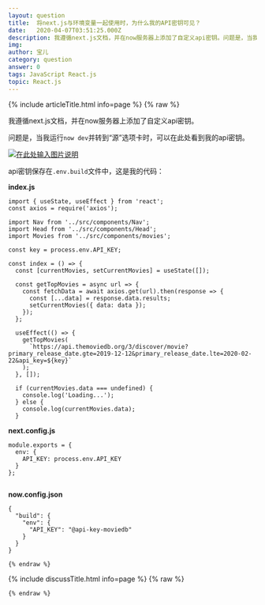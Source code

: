 ```yaml
---
layout: question
title:  将next.js与环境变量一起使用时，为什么我的API密钥可见？
date:   2020-04-07T03:51:25.000Z
description: 我遵循next.js文档，并在now服务器上添加了自定义api密钥。问题是，当我运行now dev并转到“源”选项卡时，可以在此处看到我的api密钥。...
img: 
author: 宝儿
category: question
answer: 0
tags: JavaScript React.js
topic: React.js
---
```

<div class="article-root">
  <div class="article">
    {% include articleTitle.html info=page %}
    {% raw %}
    <div class="article-content"><p><font style="vertical-align: inherit;"><font style="vertical-align: inherit;">我遵循next.js文档，并在now服务器上添加了自定义api密钥。</font></font></p>

<p><font style="vertical-align: inherit;"><font style="vertical-align: inherit;">问题是，当我运行</font></font><code>now dev</code><font style="vertical-align: inherit;"><font style="vertical-align: inherit;">并转到“源”选项卡时，可以在此处看到我的api密钥。</font></font></p>

<p><a href="https://www.samyoc.com//uploads/users/24025/images/thumbnails/1586231357934.jpg" data-src="https://www.samyoc.com//uploads/users/24025/images/1586231357934.jpg" rel="nofollow noreferrer"><img src="https://i.stack.imgur.com/kZvo9.jpg" alt="在此处输入图片说明"></a></p>

<p><font style="vertical-align: inherit;"><font style="vertical-align: inherit;">api密钥保存在</font></font><code>.env.build</code><font style="vertical-align: inherit;"><font style="vertical-align: inherit;">文件中，这是我的代码：</font></font></p>

<p><strong><font style="vertical-align: inherit;"><font style="vertical-align: inherit;">index.js</font></font></strong></p>

<pre><code>import { useState, useEffect } from 'react';<font></font>
const axios = require('axios');<font></font>
<font></font>
import Nav from '../src/components/Nav';<font></font>
import Head from '../src/components/Head';<font></font>
import Movies from '../src/components/movies';<font></font>
<font></font>
const key = process.env.API_KEY;<font></font>
<font></font>
const index = () =&gt; {<font></font>
  const [currentMovies, setCurrentMovies] = useState([]);<font></font>
<font></font>
  const getTopMovies = async url =&gt; {<font></font>
    const fetchData = await axios.get(url).then(response =&gt; {<font></font>
      const [...data] = response.data.results;<font></font>
      setCurrentMovies({ data: data });<font></font>
    });<font></font>
  };<font></font>
<font></font>
  useEffect(() =&gt; {<font></font>
    getTopMovies(<font></font>
      `https://api.themoviedb.org/3/discover/movie?primary_release_date.gte=2019-12-12&amp;primary_release_date.lte=2020-02-22&amp;api_key=${key}`<font></font>
    );<font></font>
  }, []);<font></font>
<font></font>
  if (currentMovies.data === undefined) {<font></font>
    console.log('Loading...');<font></font>
  } else {<font></font>
    console.log(currentMovies.data);<font></font>
  }<font></font>
</code></pre>

<p><strong><font style="vertical-align: inherit;"><font style="vertical-align: inherit;">next.config.js</font></font></strong></p>

<pre><code>module.exports = {<font></font>
  env: {<font></font>
    API_KEY: process.env.API_KEY<font></font>
  }<font></font>
};<font></font>
<font></font>
</code></pre>

<p><strong><font style="vertical-align: inherit;"><font style="vertical-align: inherit;">now.config.json</font></font></strong></p>

<pre><code>{<font></font>
  "build": {<font></font>
    "env": {<font></font>
      "API_KEY": "@api-key-moviedb"<font></font>
    }<font></font>
  }<font></font>
}<font></font>
</code></pre></div>
    {% endraw %}
  </div>

  <div class="discuss-wrapper">
    {% include discussTitle.html info=page %}
    {% raw %}
    
    {% endraw %}
  </div>
<div>
